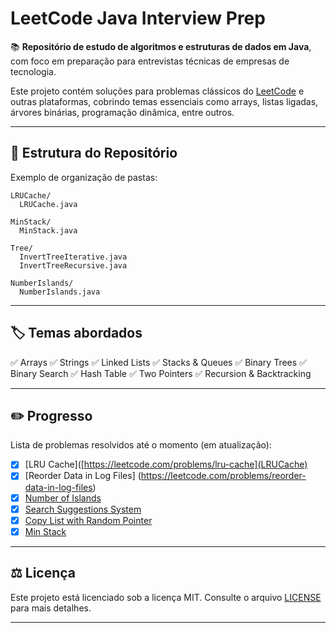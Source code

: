# LeetCode Java Interview Prep

📚 **Repositório de estudo de algoritmos e estruturas de dados em Java**, com foco em preparação para entrevistas técnicas de empresas de tecnologia.

Este projeto contém soluções para problemas clássicos do [LeetCode](https://leetcode.com/) e outras plataformas, cobrindo temas essenciais como arrays, listas ligadas, árvores binárias, programação dinâmica, entre outros.

---

## 📂 Estrutura do Repositório

Exemplo de organização de pastas:

```
LRUCache/
  LRUCache.java

MinStack/
  MinStack.java

Tree/
  InvertTreeIterative.java
  InvertTreeRecursive.java

NumberIslands/
  NumberIslands.java
````

---

## 🏷️ Temas abordados

✅ Arrays
✅ Strings
✅ Linked Lists
✅ Stacks & Queues
✅ Binary Trees 
✅ Binary Search
✅ Hash Table 
✅ Two Pointers
✅ Recursion & Backtracking

---

## ✏️ Progresso

Lista de problemas resolvidos até o momento (em atualização):

- [x] [LRU Cache]([https://leetcode.com/problems/lru-cache](LRUCache)
- [x] [Reorder Data in Log Files] (https://leetcode.com/problems/reorder-data-in-log-files)
- [x] [Number of Islands](https://leetcode.com/problems/number-of-islands)
- [x] [Search Suggestions System](https://leetcode.com/problems/search-suggestions-system)
- [x] [Copy List with Random Pointer](https://leetcode.com/problems/copy-list-with-random-pointer)
- [X] [Min Stack](https://leetcode.com/problems/min-stack)

---

## ⚖️ Licença

Este projeto está licenciado sob a licença MIT. Consulte o arquivo [LICENSE](LICENSE) para mais detalhes.

---
